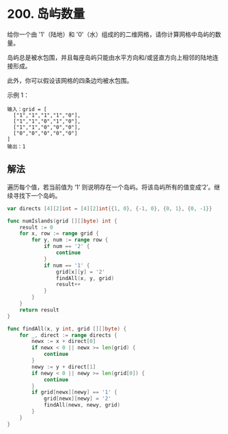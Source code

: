 # 200. 岛屿数量
给你一个由 '1'（陆地）和 '0'（水）组成的的二维网格，请你计算网格中岛屿的数量。

岛屿总是被水包围，并且每座岛屿只能由水平方向和/或竖直方向上相邻的陆地连接形成。

此外，你可以假设该网格的四条边均被水包围。

 

示例 1：
```
输入：grid = [
  ["1","1","1","1","0"],
  ["1","1","0","1","0"],
  ["1","1","0","0","0"],
  ["0","0","0","0","0"]
]
输出：1
```

## 解法 

遍历每个值，若当前值为 ‘1’ 则说明存在一个岛屿。将该岛屿所有的值变成‘2’。继续寻找下一个岛屿。

```go
var directs [4][2]int = [4][2]int{{1, 0}, {-1, 0}, {0, 1}, {0, -1}}

func numIslands(grid [][]byte) int {
	result := 0
	for x, row := range grid {
		for y, num := range row {
			if num == '2' {
				continue
			}
			if num == '1' {
				grid[x][y] = '2'
				findAll(x, y, grid)
				result++
			}
		}
	}
	return result
}

func findAll(x, y int, grid [][]byte) {
	for _, direct := range directs {
		newx := x + direct[0]
		if newx < 0 || newx >= len(grid) {
			continue
		}
		newy := y + direct[1]
		if newy < 0 || newy >= len(grid[0]) {
			continue
		}
		if grid[newx][newy] == '1' {
			grid[newx][newy] = '2'
			findAll(newx, newy, grid)
		}
	}
}
```